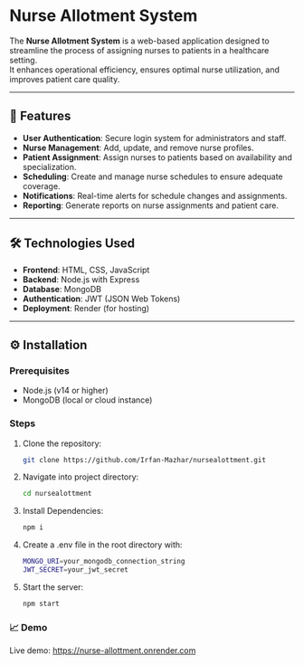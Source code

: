 
# Nurse Allotment System

The **Nurse Allotment System** is a web-based application designed to streamline the process of assigning nurses to patients in a healthcare setting.  
It enhances operational efficiency, ensures optimal nurse utilization, and improves patient care quality.

---

## 🚀 Features

- **User Authentication**: Secure login system for administrators and staff.
- **Nurse Management**: Add, update, and remove nurse profiles.
- **Patient Assignment**: Assign nurses to patients based on availability and specialization.
- **Scheduling**: Create and manage nurse schedules to ensure adequate coverage.
- **Notifications**: Real-time alerts for schedule changes and assignments.
- **Reporting**: Generate reports on nurse assignments and patient care.

---

## 🛠️ Technologies Used

- **Frontend**: HTML, CSS, JavaScript
- **Backend**: Node.js with Express
- **Database**: MongoDB
- **Authentication**: JWT (JSON Web Tokens)
- **Deployment**: Render (for hosting)

---

## ⚙️ Installation

### Prerequisites

- Node.js (v14 or higher)
- MongoDB (local or cloud instance)

### Steps

1. Clone the repository:
   ```bash
   git clone https://github.com/Irfan-Mazhar/nursealottment.git
2. Navigate into project directory:
   ```bash
   cd nursealottment

3. Install Dependencies:
   ```bash
   npm i

4. Create a .env file in the root directory with:
   ```bash
   MONGO_URI=your_mongodb_connection_string
   JWT_SECRET=your_jwt_secret
   
6. Start the server:
   ```bash
   npm start

### 📈 Demo
Live demo: https://nurse-allottment.onrender.com
